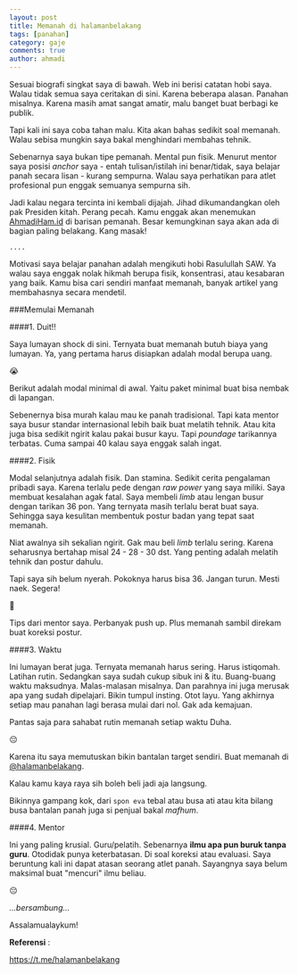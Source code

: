 ```yaml
---
layout: post
title: Memanah di halamanbelakang
tags: [panahan]
category: gaje
comments: true
author: ahmadi
--- 
```


Sesuai biografi singkat saya di bawah. Web ini berisi catatan hobi saya. Walau tidak semua saya ceritakan di sini. Karena beberapa alasan. Panahan misalnya. Karena masih amat sangat amatir, malu banget buat berbagi ke publik.

Tapi kali ini saya coba tahan malu. Kita akan bahas sedikit soal memanah. Walau sebisa mungkin saya bakal menghindari membahas tehnik.

Sebenarnya saya bukan tipe pemanah. Mental pun fisik.  Menurut mentor saya posisi *anchor* saya - entah tulisan/istilah ini benar/tidak, saya belajar panah secara lisan - kurang sempurna. Walau saya perhatikan para atlet profesional pun enggak semuanya sempurna sih.

Jadi kalau negara tercinta ini kembali dijajah. Jihad dikumandangkan oleh pak Presiden kitah. Perang pecah. Kamu enggak akan menemukan [AhmadiHam.id](http://ahmadiham.id/) di barisan pemanah. Besar kemungkinan saya akan ada di bagian paling belakang. Kang masak!

`....`

Motivasi saya belajar panahan adalah mengikuti hobi Rasulullah SAW. Ya walau saya enggak nolak hikmah berupa fisik, konsentrasi, atau kesabaran yang baik. Kamu bisa cari sendiri manfaat memanah, banyak artikel yang membahasnya secara mendetil.

###Memulai Memanah

####1. Duit!! 

Saya lumayan shock di sini. Ternyata buat memanah butuh biaya yang lumayan. Ya, yang pertama harus disiapkan adalah modal berupa uang.

😭

Berikut adalah modal minimal di awal. Yaitu paket minimal buat bisa nembak di lapangan.

<script async src="https://telegram.org/js/telegram-widget.js?4" data-telegram-post="nocan/91" data-width="100%"></script>

Sebenernya bisa murah kalau mau ke panah tradisional. Tapi kata mentor saya busur standar internasional lebih baik buat melatih tehnik. Atau kita juga bisa sedikit ngirit kalau pakai busur kayu. Tapi *poundage* tarikannya terbatas. Cuma sampai 40 kalau saya enggak salah ingat.

####2. Fisik

Modal selanjutnya adalah fisik. Dan stamina. Sedikit cerita pengalaman pribadi saya. Karena terlalu pede dengan *raw power* yang saya miliki. Saya membuat kesalahan agak fatal. Saya membeli *limb* atau lengan busur dengan tarikan 36 pon. Yang ternyata masih terlalu berat buat saya. Sehingga saya kesulitan membentuk postur badan yang tepat saat memanah.

<script async src="https://telegram.org/js/telegram-widget.js?4" data-telegram-post="nocan/92" data-width="100%"></script>

Niat awalnya sih sekalian ngirit. Gak mau beli *limb* terlalu sering. Karena seharusnya bertahap misal 24 - 28 - 30 dst. Yang penting adalah melatih tehnik dan postur dahulu.

Tapi saya sih belum nyerah. Pokoknya harus bisa 36. Jangan turun. Mesti naek. Segera!

😤

Tips dari mentor saya. Perbanyak push up. Plus memanah sambil direkam buat koreksi postur.

####3. Waktu

Ini lumayan berat juga. Ternyata memanah harus sering. Harus istiqomah. Latihan rutin. Sedangkan saya sudah cukup sibuk ini & itu. Buang-buang waktu maksudnya. Malas-malasan misalnya. Dan parahnya ini juga merusak apa yang sudah dipelajari. Bikin tumpul insting. Otot layu. Yang akhirnya setiap mau panahan lagi berasa mulai dari nol. Gak ada kemajuan. 

Pantas saja para sahabat rutin memanah setiap waktu Duha. 

😔

Karena itu saya memutuskan bikin bantalan target sendiri. Buat memanah di [@halamanbelakang](https://t.me/halamanbelakang).

Kalau kamu kaya raya sih boleh beli jadi aja langsung.

Bikinnya gampang kok, dari `spon eva` tebal atau busa ati atau kita bilang busa bantalan panah juga si penjual bakal *mafhum*.

<script async src="https://telegram.org/js/telegram-widget.js?4" data-telegram-post="nocan/92" data-width="100%"></script>

<script async src="https://telegram.org/js/telegram-widget.js?4" data-telegram-post="nocan/93" data-width="100%"></script>

<script async src="https://telegram.org/js/telegram-widget.js?4" data-telegram-post="nocan/94" data-width="100%"></script>


<script async src="https://telegram.org/js/telegram-widget.js?4" data-telegram-post="nocan/95" data-width="100%"></script>

<script async src="https://telegram.org/js/telegram-widget.js?4" data-telegram-post="nocan/96" data-width="100%"></script>


####4. Mentor

Ini yang paling krusial. Guru/pelatih. Sebenarnya **ilmu apa pun buruk tanpa guru**. Otodidak punya keterbatasan. Di soal koreksi atau evaluasi. Saya beruntung kali ini dapat atasan seorang atlet panah. Sayangnya saya belum maksimal buat "mencuri" ilmu beliau.

😔

*...bersambung...*

Assalamualaykum!

**Referensi** :

<https://t.me/halamanbelakang>
